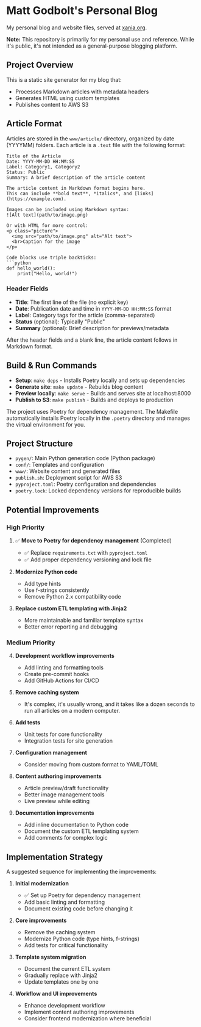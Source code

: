 # Matt Godbolt's Personal Blog

My personal blog and website files, served at [xania.org](https://xania.org/).

**Note:** This repository is primarily for my personal use and reference. While it's public, it's not intended as a general-purpose blogging platform.

## Project Overview

This is a static site generator for my blog that:
- Processes Markdown articles with metadata headers
- Generates HTML using custom templates
- Publishes content to AWS S3

## Article Format

Articles are stored in the `www/article/` directory, organized by date (YYYYMM) folders. Each article is a `.text` file with the following format:

```
Title of the Article
Date: YYYY-MM-DD HH:MM:SS
Label: Category1, Category2
Status: Public
Summary: A brief description of the article content

The article content in Markdown format begins here.
This can include **bold text**, *italics*, and [links](https://example.com).

Images can be included using Markdown syntax:
![Alt text](path/to/image.png)

Or with HTML for more control:
<p class="picture">
  <img src="path/to/image.png" alt="Alt text">
  <br>Caption for the image
</p>

Code blocks use triple backticks:
```python
def hello_world():
    print("Hello, world!")
```

### Header Fields

- **Title**: The first line of the file (no explicit key)
- **Date**: Publication date and time in `YYYY-MM-DD HH:MM:SS` format
- **Label**: Category tags for the article (comma-separated)
- **Status** (optional): Typically "Public"
- **Summary** (optional): Brief description for previews/metadata

After the header fields and a blank line, the article content follows in Markdown format.

## Build & Run Commands

- **Setup**: `make deps` - Installs Poetry locally and sets up dependencies
- **Generate site**: `make update` - Rebuilds blog content
- **Preview locally**: `make serve` - Builds and serves site at localhost:8000
- **Publish to S3**: `make publish` - Builds and deploys to production

The project uses Poetry for dependency management. The Makefile automatically installs Poetry locally in the `.poetry` directory and manages the virtual environment for you.

## Project Structure

- `pygen/`: Main Python generation code (Python package)
- `conf/`: Templates and configuration
- `www/`: Website content and generated files
- `publish.sh`: Deployment script for AWS S3
- `pyproject.toml`: Poetry configuration and dependencies
- `poetry.lock`: Locked dependency versions for reproducible builds

## Potential Improvements

### High Priority
1. ✅ **Move to Poetry for dependency management** (Completed)
   - ✅ Replace `requirements.txt` with `pyproject.toml`
   - ✅ Add proper dependency versioning and lock file

2. **Modernize Python code**
   - Add type hints
   - Use f-strings consistently
   - Remove Python 2.x compatibility code

3. **Replace custom ETL templating with Jinja2**
   - More maintainable and familiar template syntax
   - Better error reporting and debugging

### Medium Priority
4. **Development workflow improvements**
   - Add linting and formatting tools
   - Create pre-commit hooks
   - Add GitHub Actions for CI/CD

5. **Remove caching system**
   - It's complex, it's usually wrong, and it takes like a dozen seconds
     to run all articles on a modern computer.

6. **Add tests**
   - Unit tests for core functionality
   - Integration tests for site generation

7. **Configuration management**
   - Consider moving from custom format to YAML/TOML

8. **Content authoring improvements**
   - Article preview/draft functionality
   - Better image management tools
   - Live preview while editing

9. **Documentation improvements**
   - Add inline documentation to Python code
   - Document the custom ETL templating system
   - Add comments for complex logic

## Implementation Strategy

A suggested sequence for implementing the improvements:

1. **Initial modernization**
   - ✅ Set up Poetry for dependency management
   - Add basic linting and formatting
   - Document existing code before changing it

2. **Core improvements**
   - Remove the caching system
   - Modernize Python code (type hints, f-strings)
   - Add tests for critical functionality

3. **Template system migration**
   - Document the current ETL system
   - Gradually replace with Jinja2
   - Update templates one by one

4. **Workflow and UI improvements**
   - Enhance development workflow
   - Implement content authoring improvements
   - Consider frontend modernization where beneficial
